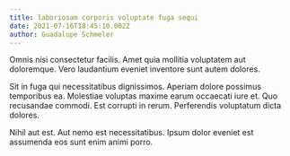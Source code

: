 ```yaml
---
title: laboriosam corporis voluptate fuga sequi
date: 2021-07-16T18:45:10.002Z
author: Guadalupe Schmeler
---
```


Omnis nisi consectetur facilis. Amet quia mollitia voluptatem aut doloremque. Vero laudantium eveniet inventore sunt autem dolores.
 Sit in fuga qui necessitatibus dignissimos. Aperiam dolore possimus temporibus ea. Molestiae voluptas maxime earum occaecati iure et. Quo recusandae commodi. Est corrupti in rerum. Perferendis voluptatum dicta dolores.
 Nihil aut est. Aut nemo est necessitatibus. Ipsum dolor eveniet est assumenda eos sunt enim animi porro.
